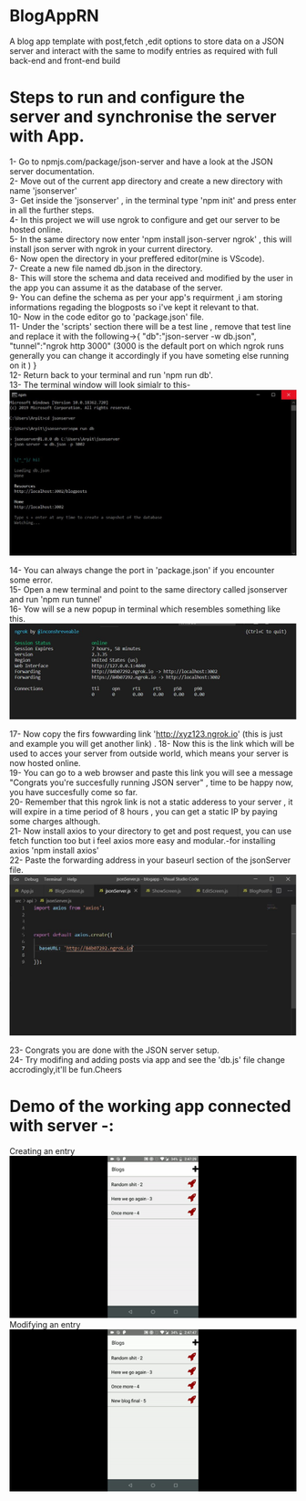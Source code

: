 # BlogAppRN
A blog app template with post,fetch ,edit options to store data on a JSON server and interact with the same to modify entries as required with full back-end and front-end build

# Steps to run and configure the server and synchronise the server with App.
1- Go to npmjs.com/package/json-server and have a look at the JSON server documentation.  
2- Move out of the current app directory and create a new directory with name 'jsonserver'  
3- Get inside the 'jsonserver' , in the terminal type 'npm init' and press enter in all the further steps.  
4- In this project we will use ngrok to configure and get our server to be hosted online.   
5- In the same directory now enter 'npm install json-server ngrok' , this will install json server with ngrok in your current directory.   
6- Now open the directory in your preffered editor(mine is VScode).    
7- Create a new file named db.json in the directory.  
8- This will store the schema and data received and modified by the user in the app you can assume it as the database of the server.  
9- You can define the schema as per your app's requirment ,i am storing informations regading the blogposts so i've kept it relevant to that.  
10- Now in the code editor go to 'package.json' file.  
11- Under the 'scripts' section there will be a test line , remove that test line and replace it with the following->{ "db":"json-server -w db.json",
"tunnel":"ngrok http 3000"     (3000 is the default port on which ngrok runs generally you can change it accordingly if you have someting                                 else running on it )
}  
12- Return back to your terminal and run 'npm run db'.  
13- The terminal window will look simialr to this-  
![](Server%20demo%20and%20visuals/server%20config.JPG)



14- You can always change the port in 'package.json' if you encounter some error.  
15- Open a new terminal and point to the same directory called jsonserver and run 'npm run tunnel'  
16- Yow will se a new popup in terminal which resembles something like this.  
![](Server%20demo%20and%20visuals/ngrokConfig.JPG)


17- Now copy the firs fowwarding link 'http://xyz123.ngrok.io' (this is just and example you will get another link) .
18- Now this is the link which will be used to acces your server from outside world, which means your server is now hosted online.  
19- You can go to a web browser and paste this link you will see a message "Congrats you're succesfully running JSON server" , time to be happy now, you have succesfully come so far.  
20- Remember that this ngrok link is not a static adderess to your server , it will expire in a time period of 8 hours , you can get a static IP by paying some charges although.  
21- Now install axios to your directory to get and post request, you can use fetch function too but i feel axios more easy and modular.-for installing axios 'npm install axios'  
22- Paste the forwarding address in your baseurl section of the jsonServer file.  
![](Server%20demo%20and%20visuals/jsonserverconfigngrok.JPG)


23- Congrats you are done with the JSON server setup.  
24- Try modifing and adding posts via app and see the 'db.js' file change accrodingly,it'll be fun.Cheers  

# Demo of the working app connected with server -:  
Creating an entry  
![](Server%20demo%20and%20visuals/create%20entry.gif)  
Modifying an entry  
![](Server%20demo%20and%20visuals/modifyentry.gif)  

